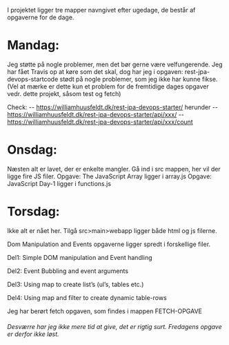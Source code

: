 I projektet ligger tre mapper navngivet efter ugedage, de består af opgaverne for de dage.

# Mandag:
Jeg støtte på nogle problemer, men det bør gerne være velfungerende.
Jeg har fået Travis op at køre som det skal, dog har jeg i opgaven: rest-jpa-devops-startcode stødt på nogle problemer, som jeg ikke har kunne fikse. (Vel at mærke er dette kun et problem for de fremtidige dages opgaver vedr. dette projekt, såsom test og fetch)

Check: 
-- https://williamhuusfeldt.dk/rest-jpa-devops-starter/
herunder 
-- https://williamhuusfeldt.dk/rest-jpa-devops-starter/api/xxx/
-- https://williamhuusfeldt.dk/rest-jpa-devops-starter/api/xxx/count


# Onsdag:
Næsten alt er lavet, der er enkelte mangler.
Gå ind i src mappen, her vil der ligge fire JS filer.
Opgave: The JavaScript Array ligger i array.js
Opgave: JavaScript Day-1 ligger i functions.js


# Torsdag:
Ikke alt er nået her.
Tilgå src>main>webapp ligger både html og js filerne.

Dom Manipulation and Events opgaverne ligger spredt i forskellige filer.

Del1: Simple DOM manipulation and Event handling

Del2: Event Bubbling and event arguments

Del3: Using map to create list’s (ul’s, tables etc.)

Del4: Using map and filter to create dynamic table-rows

Jeg har berørt fetch opgaven, som findes i mappen FETCH-OPGAVE



###### Desværre har jeg ikke mere tid at give, det er rigtig surt. Fredagens opgave er derfor ikke løst.
